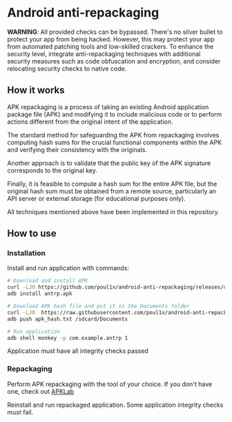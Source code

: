 # Android anti-repackaging

**WARNING**: All provided checks can be bypassed. There's no silver bullet to protect your app from being hacked. However, this may protect your app from automated patching tools and low-skilled crackers. To enhance the security level, integrate anti-repackaging techniques with additional security measures such as code obfuscation and encryption, and consider relocating security checks to native code.

## How it works

APK repackaging is a process of taking an existing Android application package file (APK) and modifying it to include malicious code or to perform actions different from the original intent of the application.

The standard method for safeguarding the APK from repackaging involves computing hash sums for the crucial functional components within the APK and verifying their consistency with the originals.

Another approach is to validate that the public key of the APK signature corresponds to the original key.

Finally, it is feasible to compute a hash sum for the entire APK file, but the original hash sum must be obtained from a remote source, particularly an API server or external storage (for educational purposes only).

All techniques mentioned above have been implemented in this repository.

## How to use

### Installation

Install and run application with commands:

```bash
# Download and install APK
curl -LJO https://github.com/poul1x/android-anti-repackaging/releases/download/0.1.0/antrp.apk
adb install antrp.apk

# Download APK hash file and put it in the Documents folder
curl -LJO  https://raw.githubusercontent.com/poul1x/android-anti-repackaging/0.1.0/apk_hash.txt
adb push apk_hash.txt /sdcard/Documents

# Run application
adb shell monkey -p com.example.antrp 1
```

Application must have all integrity checks passed

### Repackaging

Perform APK repackaging with the tool of your choice. If you don't have one, check out [APKLab](https://github.com/APKLab/APKLab)

Reinstall and run repackaged application. Some application integrity checks must fail.
